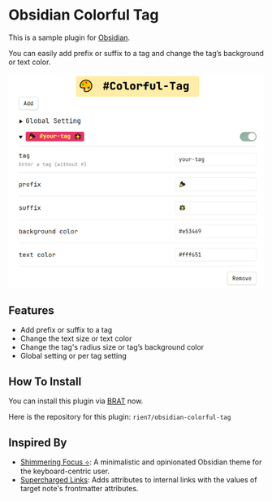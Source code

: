 # Obsidian Colorful Tag

This is a sample plugin for [Obsidian](https://obsidian.md).

You can easily add prefix or suffix to a tag and change the tag’s background or text color.

![](./assets/setting.png)

## Features

- Add prefix or suffix to a tag
- Change the text size or text color
- Change the tag's radius size or tag’s background color
- Global setting or per tag setting

## How To Install

You can install this plugin via [BRAT](https://github.com/TfTHacker/obsidian42-brat) now.

Here is the repository for this plugin: `rien7/obsidian-colorful-tag`

## Inspired By

- [Shimmering Focus ⟡](https://github.com/chrisgrieser/shimmering-focus): A minimalistic and opinionated Obsidian theme for the keyboard-centric user.
- [Supercharged Links](https://github.com/mdelobelle/obsidian_supercharged_links): Adds attributes to internal links with the values of target note's frontmatter attributes.